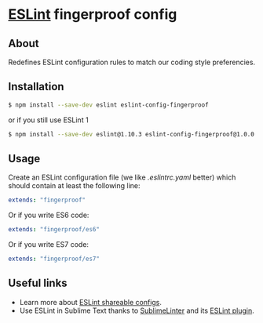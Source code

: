 # [ESLint](http://eslint.org/) fingerproof config

## About

Redefines ESLint configuration rules to match our coding style preferencies.

## Installation

```bash
$ npm install --save-dev eslint eslint-config-fingerproof
```

or if you still use ESLint 1

```bash
$ npm install --save-dev eslint@1.10.3 eslint-config-fingerproof@1.0.0
```

## Usage

Create an ESLint configuration file (we like *.eslintrc.yaml* better) which should contain at least the following line:

```yaml
extends: "fingerproof"
```

Or if you write ES6 code:

```yaml
extends: "fingerproof/es6"
```

Or if you write ES7 code:

```yaml
extends: "fingerproof/es7"
```

## Useful links

- Learn more about [ESLint shareable configs](http://eslint.org/docs/developer-guide/shareable-configs).
- Use ESLint in Sublime Text thanks to [SublimeLinter](http://www.sublimelinter.com/en/latest/) and its [ESLint plugin](https://github.com/roadhump/SublimeLinter-eslint).
